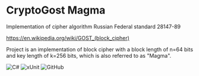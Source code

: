 # CryptoGost Magma
Implementation of cipher algorithm Russian Federal standard 28147-89

https://en.wikipedia.org/wiki/GOST_(block_cipher)

Project is an implementation of block cipher with a block length of n=64 bits and key length of k=256 bits, which is also
referred to as "Magma".

![C#](https://img.shields.io/badge/c%23-%23121011.svg?color=blue&style=for-the-badge&logo=c-sharp&logoColor=white)
![xUnit](https://img.shields.io/badge/xUnit-%23121011.svg?color=lightgray&style=for-the-badge&logo=xunit&logoColor=black)
![GitHub](https://img.shields.io/badge/github-%23121011.svg?style=for-the-badge&logo=github&logoColor=white)
